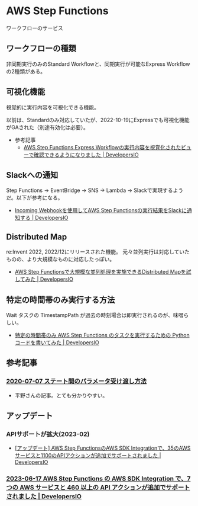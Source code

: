 # AWS Step Functions

ワークフローのサービス

## ワークフローの種類

非同期実行のみのStandard Workflowと、同期実行が可能なExpress Workflowの2種類がある。

## 可視化機能

視覚的に実行内容を可視化できる機能。

以前は、Standardのみ対応していたが、2022-10-19にExpressでも可視化機能がGAされた（別途有効化は必要）。

- 参考記事
  - [AWS Step Functions Express Workflowの実行内容を視覚化されたビューで確認できるようになりました | DevelopersIO](https://dev.classmethod.jp/articles/you-can-now-see-what-the-aws-step-functions-express-workflow-is-running-in-a-visual-view/)

## Slackへの通知

Step Functions → EventBridge → SNS → Lambda → Slackで実現するようだ。以下が参考になる。

- [Incoming Webhookを使用してAWS Step Functionsの実行結果をSlackに通知する | DevelopersIO](https://dev.classmethod.jp/articles/slack-notify-incoming-webhook-using-lambda/)

## Distributed Map

re:Invent 2022, 2022/12にリリースされた機能。
元々並列実行は対応していたものの、より大規模なものに対応したっぽい。

- [AWS Step Functionsで大規模な並列処理を実施できるDistributed Mapを試してみた | DevelopersIO](https://dev.classmethod.jp/articles/distributed-map-which-can-perform-large-scale-parallel-processing-with-aws-step-functions/)

## 特定の時間帯のみ実行する方法

Wait タスクの TimestampPath が過去の時刻場合は即実行されるのが、味噌らしい。

- [特定の時間帯のみ AWS Step Functions のタスクを実行するための Python コードを書いてみた | DevelopersIO](https://dev.classmethod.jp/articles/aws-step-functions-execute-task-specific-time-with-python-code/)

## 参考記事

### [2020-07-07 ステート間のパラメータ受け渡し方法](https://dev.classmethod.jp/articles/stepfunctions-parameters-inter-states/)

- 平野さんの記事。とても分かりやすい。

## アップデート

### APIサポートが拡大(2023-02)

- [[アップデート] AWS Step FunctionsのAWS SDK Integrationで、35のAWSサービスと1100のAPIアクションが追加でサポートされました | DevelopersIO](https://dev.classmethod.jp/articles/aws-step-functions-new-35-services-api/)

### [2023-06-17 AWS Step Functions の AWS SDK Integration で、7つの AWS サービスと 460 以上の API アクションが追加でサポートされました | DevelopersIO](https://dev.classmethod.jp/articles/aws-step-functions-adds-integration-for-7-services/)